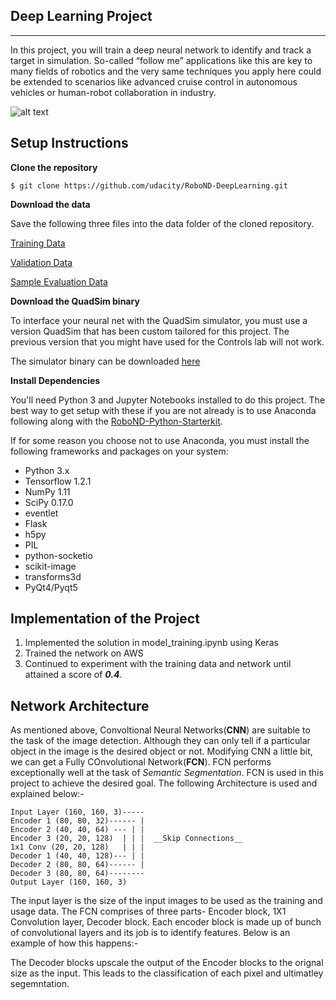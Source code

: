 ## Deep Learning Project ##
---

In this project, you will train a deep neural network to identify and track a target in simulation. So-called “follow me” applications like this are key to many fields of robotics and the very same techniques you apply here could be extended to scenarios like advanced cruise control in autonomous vehicles or human-robot collaboration in industry.

[image_0]: ./docs/misc/sim_screenshot.png
![alt text][image_0] 

## Setup Instructions
**Clone the repository**
```
$ git clone https://github.com/udacity/RoboND-DeepLearning.git
```

**Download the data**

Save the following three files into the data folder of the cloned repository. 

[Training Data](https://s3-us-west-1.amazonaws.com/udacity-robotics/Deep+Learning+Data/Lab/train.zip) 

[Validation Data](https://s3-us-west-1.amazonaws.com/udacity-robotics/Deep+Learning+Data/Lab/validation.zip)

[Sample Evaluation Data](https://s3-us-west-1.amazonaws.com/udacity-robotics/Deep+Learning+Data/Project/sample_evaluation_data.zip)

**Download the QuadSim binary**

To interface your neural net with the QuadSim simulator, you must use a version QuadSim that has been custom tailored for this project. The previous version that you might have used for the Controls lab will not work.

The simulator binary can be downloaded [here](https://github.com/udacity/RoboND-DeepLearning/releases/latest)

**Install Dependencies**

You'll need Python 3 and Jupyter Notebooks installed to do this project.  The best way to get setup with these if you are not already is to use Anaconda following along with the [RoboND-Python-Starterkit](https://github.com/udacity/RoboND-Python-StarterKit).

If for some reason you choose not to use Anaconda, you must install the following frameworks and packages on your system:
* Python 3.x
* Tensorflow 1.2.1
* NumPy 1.11
* SciPy 0.17.0
* eventlet 
* Flask
* h5py
* PIL
* python-socketio
* scikit-image
* transforms3d
* PyQt4/Pyqt5

## Implementation of the Project

1. Implemented the solution in model_training.ipynb using Keras
2. Trained the network on AWS
3. Continued to experiment with the training data and network until attained a score of *__0.4__*.

## Network Architecture

As mentioned above, Convoltional Neural Networks(__CNN__) are suitable to the task of the image detection. Although they can only tell if a particular object in the image is the desired object or not. Modifying CNN a little bit, we can get a Fully COnvolutional Network(__FCN__). FCN performs exceptionally well at the task of _Semantic Segmentation_. FCN is used in this project to achieve the desired goal. The following Architecture is used and explained below:-

```
Input Layer (160, 160, 3)-----
Encoder 1 (80, 80, 32)------ |
Encoder 2 (40, 40, 64) --- | |
Encoder 3 (20, 20, 128)  | | |  __Skip Connections__
1x1 Conv (20, 20, 128)   | | |
Decoder 1 (40, 40, 128)--- | |
Decoder 2 (80, 80, 64)------ |
Decoder 3 (80, 80, 64)--------
Output Layer (160, 160, 3)
```

The input layer is the size of the input images to be used as the training and usage data. The FCN comprises of three parts- Encoder block, 1X1 Convolution layer, Decoder block.
Each encoder block is made up of bunch of convolutional layers and its job is to identify features. Below is an example of how this happens:-

The Decoder blocks upscale the output of the Encoder blocks to the orignal size as the input. This leads to the classification of each pixel and ultimatley segemntation. 


